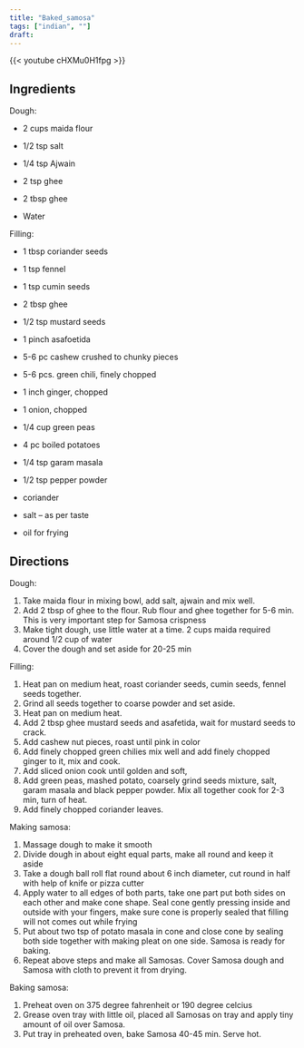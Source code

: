 ```yaml
---
title: "Baked_samosa"
tags: ["indian", ""]
draft:
---
```


{{< youtube cHXMu0H1fpg  >}}

## Ingredients

Dough:

-   2 cups maida flour

-   1/2 tsp salt

-   1/4 tsp Ajwain

-   2 tsp ghee

-   2 tbsp ghee

-   Water

Filling: 

-   1 tbsp coriander seeds

-   1 tsp fennel

-   1 tsp cumin seeds

-   2 tbsp ghee 

-   1/2 tsp mustard seeds

-   1 pinch asafoetida

-   5-6 pc cashew crushed to chunky pieces

-   5-6 pcs. green chili, finely chopped

-   1 inch ginger, chopped

-   1 onion, chopped

-   1/4 cup green peas

-   4 pc boiled potatoes

-   1/4 tsp garam masala

-   1/2 tsp pepper powder

-   coriander

-   salt – as per taste

-   oil for frying

## Directions

Dough: 

1. Take maida flour in mixing bowl, add salt, ajwain and mix well.
2. Add 2 tbsp of ghee to the flour. Rub flour and ghee together for 5-6 min. This is very important step for Samosa crispness
3. Make tight dough, use little water at a time. 2 cups maida required around 1/2 cup of water
4. Cover the dough and set aside for 20-25 min

Filling:

1. Heat pan on medium heat, roast coriander seeds, cumin seeds, fennel seeds together.
2. Grind all seeds together to coarse powder and set aside.
3. Heat pan on medium heat.
4. Add 2 tbsp ghee mustard seeds and asafetida, wait for mustard seeds to crack.
5. Add cashew nut pieces, roast until pink in color
6. Add finely chopped green chilies mix well and add finely chopped ginger to it, mix and cook.
7. Add sliced onion cook until golden and soft,
8. Add green peas, mashed potato, coarsely grind seeds mixture, salt, garam masala and black pepper powder. Mix all together cook for 2-3 min, turn of heat.
9. Add finely chopped coriander leaves.

Making samosa:

1. Massage dough to make it smooth
2. Divide dough in about eight equal parts, make all round and keep it aside
3. Take a dough ball roll flat round about 6 inch diameter, cut round in half with help of knife or pizza cutter
4. Apply water to all edges of both parts, take one part put both sides on each other and make cone shape. Seal cone gently pressing inside and outside with your fingers, make sure cone is properly sealed that filling will not comes out while frying
5. Put about two tsp of potato masala in cone and close cone by sealing both side together with making pleat on one side. Samosa is ready for baking.
6. Repeat above steps and make all Samosas. Cover Samosa dough and Samosa with cloth to prevent it from drying.

Baking samosa:

1. Preheat oven on 375 degree fahrenheit or 190 degree celcius
2. Grease oven tray with little oil, placed all Samosas on tray and apply tiny amount of oil over Samosa.
3. Put tray in preheated oven, bake Samosa 40-45 min. Serve hot.